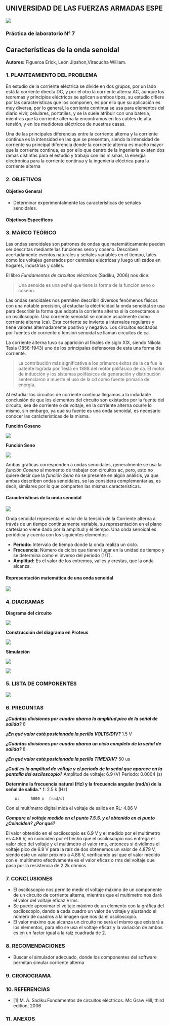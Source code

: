 ## UNIVERSIDAD DE LAS FUERZAS ARMADAS ESPE
![](https://github.com/erickfi/Practica-5/blob/master/Img/Escudo.jpg)
### Práctica de laboratorio N° 7
## Características de la onda senoidal
**Autores:** Figueroa Erick, León Jipshon,Viracucha William.
### 1. PLANTEAMIENTO DEL PROBLEMA

En estudio de la corriente eléctrica se divide en dos grupos, por un lado está la corriente directa DC, y por el otro la corriente alterna AC, aunque los teoremas y principios eléctricos se aplican a ambos tipos, su estudio difiere por las características que los componen, es por ello que su aplicación es muy diversa, por lo general, la corriente continua se usa para elementos del diario vivir, celulares, portatiles, y se la suele atribuir con una batería, mientras que la corriente alterna la encontramos en los cables de alta tensión, y en los medidores eléctricos de nuestras casas.

Una de las principales diferencias entre la corriente alterna y la corriente continua es la intensidad en las que se presentan, siendo la intensidad de corriente su principal diferencia donde la corriente alterna es mucho mayor que la corriente continua, es por ello que dentro de la ingenieria existen dos ramas distintas para el estudio y trabajo con las mismas, la energia electrónica para la corriente continua y la ingenieria eléctrica para la corriente alterna

### 2. OBJETIVOS
#### Objetivo General

- Determinar experimentalmente las características de señales senoidales.

#### Objetivos Específicos

### 3. MARCO TEÓRICO

Las ondas senoidales son patrones de ondas que matemáticamente pueden ser descritas mediante las funciones seno y coseno. Describen acertadamente eventos naturales y señales variables en el tiempo, tales como los voltajes generados por centrales eléctricas y luego utilizados en hogares, industrias y calles.

El libro _Fundamentos de circuitos eléctricos_ (Sadiku, 2006) nos dice:
> Una senoide es una señal que tiene la forma de la función seno o coseno.

Las ondas senoidales nos permiten describir diversos fenómenos físicos con una notable precisión, al estudiar la eléctricidad la onda senoidal se usa para describir la forma que adopta la corriente alterna si la conectamos a un osciloscopio. Una corriente senoidal se conoce usualmente como corriente alterna (ca). Esta corriente se invierte a intervalos regulares y tiene valores alternadamente positivo y negativo. Los circuitos excitados por fuentes de corriente o tensión senoidal se llaman circuitos de ca.

La corriente alterna tuvo su aparición al finales de siglo XIX, siendo Nikola Tesla (1856-1943) uno de los principales defensores de esta una forma de corriente.

> La contribución más significativa a los primeros éxitos de la ca fue la patente lograda por Tesla en 1888 del motor polifásico de ca. El motor de inducción y los sistemas polifásicos de generación y distribución sentenciaron a muerte el uso de la cd como fuente primaria de energía.

Al estudiar los circuitos de corriente continua llegamos a la indudable conclusión de que los elementos del circuito son existados por la fuente del circuito, sea de corriente o de voltaje, en la corriente alterna ocurre lo mismo, sin embargo, ya que su fuente es una onda senoidal, es necesario conocer las carácterísticas de la misma.

**Función Coseno**

![](https://github.com/erickfi/Laboratorio-7/blob/master/Imagenes/funci%C3%B3n%20cos.jpg)

**Función Seno**

![](https://github.com/erickfi/Laboratorio-7/blob/master/Imagenes/funci%C3%B3n%20seno.jpg)

Ambas gráficas corresponden a ondas senoidales, generalmente se usa la _función Coseno_ al momento de trabajar con circuitos ac, pero, esto no quiere decir que la _función Seno_ no se presente en algún análisis, ya que ambas describen ondas senoidales, se las considera complementarias, es decir, similares por lo que comparten las mismas características.

#### Características de la onda senoidal

![](https://github.com/erickfi/Laboratorio-7/blob/master/Imagenes/partes.png)

Onda senoidal representa el valor de la tensión de la Corriente alterna a través de un tiempo continuamente variable, su representación en el plano cartesiano viene dado por la amplitud y el tiempo. Una onda senoidal es periódica y cuenta con los siguientes elementos:

- **Periodo:** Intervalo de tiempo donde la onda realiza un ciclo.   
- **Frecuencia:** Número de ciclos que tienen lugar en la unidad de tiempo y se determina como el inverso del periodo (1/T).
- **Amplitud:** Es el valor de los extremos, valles y crestas, que la onda alcanza.

#### Representación matemática de una onda senoidal

![](https://github.com/erickfi/Laboratorio-7/blob/master/Imagenes/representacion%20Math.PNG)

### 4. DIAGRAMAS
**Diagrama del circuito**

![](https://github.com/erickfi/Laboratorio-7/blob/master/Imagenes/diagrama.PNG)

**Construcción del diagrama en Proteus**

![](https://github.com/erickfi/Laboratorio-7/blob/master/Imagenes/osciloscopio%20proteus.PNG)

**Simulación**

![](https://github.com/erickfi/Laboratorio-7/blob/master/Imagenes/simulacion%201.jpeg)

![](https://github.com/erickfi/Laboratorio-7/blob/master/Imagenes/simulacion%202.jpg)

### 5. LISTA DE COMPONENTES

![](https://github.com/erickfi/Laboratorio-7/blob/master/Imagenes/componentes.PNG)

### 6. PREGUNTAS

***¿Cuántas divisiones por cuadro abarca la amplitud pico de la señal de salida?***
      6

***¿En qué valor está posicionada la perilla VOLTS/DIV?***
       1.5 V

***¿Cuántas divisiones por cuadro abarca un ciclo completo de la señal de salida?***
        8

***¿En qué valor está posicionada la perilla TIME/DIV?***
        50 us

***¿Cuál es la amplitud de voltaje y el periodo de la señal que aparece en la pantalla del osciloscopio?***
        Amplitud de voltaje: 6.9 (V) 
        Periodo:  0.0004 (s) 

**Determine la frecuencia natural (Hz) y la frecuencia angular (rad/s) de la señal de salida.***
	f:    2.5 k   (Hz) 

        ω:     5000 π  (rad/s) 
Con el multímetro digital mida el voltaje de salida en RL: 4.86 V

***Compare el voltaje medido en el punto 7.5.5. y el obtenido en el punto ¿Coinciden? ¿Por qué?***

El valor obtenido en el osciloscopio es 6.9 V y el medido por el multímetro es 4.86 V, no coinciden por el hecho que el osciloscopio nos entrega el valor pico del voltaje y el multímetro el valor rms, entonces si dividimos el voltaje pico de 6.9 V para la raíz de dos obtenemos un valor de 4.879 V, siendo este un valor próximo a 4.86 V, verificando así que el valor medido con el multímetro efectivamente es el valor eficaz o rms del voltaje que pasa por la resistencia de 2.2k ohmios.


### 7. CONCLUSIONES
- El osciloscopio nos permite medir el voltaje máximo de un componente de un circuito de corriente alterna, mientras que el multimetro nos dará el valor del voltaje eficaz Vrms.
- Se puede aproximar el voltaje máximo de un elemento con la gráfica del osciloscopio, dando a cada cuadro un valor de voltaje y ajustando el número de cuadros a la imagen que nos da el osciloscopio.
- El valor máximo que alcanza un circuito no será el mismo que existará a los elementos, para ello se usa el voltaje eficaz y la variación de ambos es en un factor igual a la raíz cuadrada de 2.

### 8. RECOMENDACIONES

- Buscar el simulador adecuado, donde los componentes del software permitan simular corriente alterna

### 9. CRONOGRAMA



### 10. REFERENCIAS
- [1] M. A. Sadiku.Fundamentos de circuitos eléctricos. Mc Graw Hill, third edition, 2006
### 11. ANEXOS


